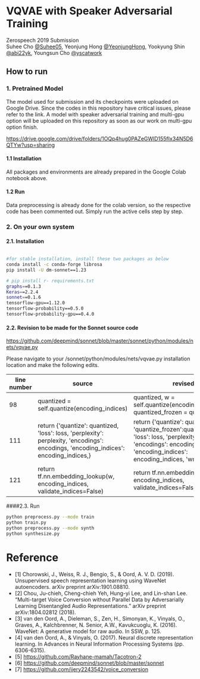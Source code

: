 # VQVAE with Speaker Adversarial Training

Zerospeech 2019 Submission </br>
Suhee Cho [@Suhee05](https://github.com/Suhee05), Yeonjung Hong [@YeonjungHong](https://github.com/YeonjungHong), Yookyung Shin [@abi22yk](https://github.com/abi22yk), Youngsun Cho [@yscatwork](https://github.com/yscatwork)


## How to run

### 1. Pretrained Model

The model used for submission and its checkpoints were uploaded on Google Drive. Since the codes in this repository have critical issues, please refer to the link. A model with speaker adversarial training and multi-gpu option will be uploaded on this repository as soon as our work on multi-gpu option finish.

https://drive.google.com/drive/folders/1OQp4hug0PAZeGWlD155fIx34N5D6QTYw?usp=sharing


#### 1.1 Installation

All packages and environments are already prepared in the Google Colab notebook above.

#### 1.2 Run

Data preprocessing is already done for the colab version, so the respective code has been commented out.  Simply run the active cells step by step.

### 2. On your own system

#### 2.1. Installation

```bash

#for stable installation, install these two packages as below
conda install -c conda-forge librosa
pip install -U dm-sonnet==1.23

# pip install r- requirements.txt
graphs==0.1.3
Keras==2.2.4
sonnet==0.1.6
tensorflow-gpu==1.12.0
tensorflow-probability==0.5.0
tensorflow-probability-gpu==0.4.0

```

#### 2.2. Revision to be made for the Sonnet source code

<https://github.com/deepmind/sonnet/blob/master/sonnet/python/modules/nets/vqvae.py>

Please navigate to your /sonnet/python/modules/nets/vqvae.py installation location and make the following edits.

| line number | source                                                       | revised                                                      |
| ----------- | ------------------------------------------------------------ | ------------------------------------------------------------ |
| 98          | quantized = self.quantize(encoding_indices)                  | quantized, w = self.quantize(encoding_indices) </br> quantized_frozen = quantized |
| 111         | return {'quantize': quantized, 'loss': loss, 'perplexity': perplexity, 'encodings': encodings, 'encoding_indices': encoding_indices,} | return {'quantize': quantized, 'quantize_frozen':quantized_frozen, 'loss': loss, 'perplexity': perplexity, 'encodings': encodings, 'encoding_indices': encoding_indices, 'wmatrix':w,} |
| 121         | return tf.nn.embedding_lookup(w, encoding_indices, validate_indices=False) | return tf.nn.embedding_lookup(w, encoding_indices, validate_indices=False), w|

####2.3. Run

```bash
python preprocess.py --mode train
python train.py
python preprocess.py --mode synth
python synthesize.py
```


# Reference
- [1] Chorowski, J., Weiss, R. J., Bengio, S., & Oord, A. V. D. (2019). Unsupervised speech representation learning using WaveNet autoencoders. arXiv preprint arXiv:1901.08810.
- [2] Chou, Ju-chieh, Cheng-chieh Yeh, Hung-yi Lee, and Lin-shan Lee. “Multi-target Voice Conversion without Parallel Data by Adversarially Learning Disentangled Audio Representations.” arXiv preprint arXiv:1804.02812 (2018).
- [3] van den Oord, A., Dieleman, S., Zen, H., Simonyan, K., Vinyals, O., Graves, A., Kalchbrenner, N. Senior, A.W., Kavukcuoglu, K. (2016). WaveNet: A generative model for raw audio. In SSW, p. 125.
- [4] van den Oord, A., & Vinyals, O. (2017). Neural discrete representation learning. In Advances in Neural Information Processing Systems (pp. 6306-6315).
- [5] https://github.com/Rayhane-mamah/Tacotron-2
- [6] https://github.com/deepmind/sonnet/blob/master/sonnet
- [7] https://github.com/jjery2243542/voice_conversion


